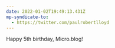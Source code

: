 ```yaml
---
date: 2022-01-02T19:49:13.431Z
mp-syndicate-to:
  - https://twitter.com/paulrobertlloyd
---
```

Happy 5th birthday, Micro.blog!
